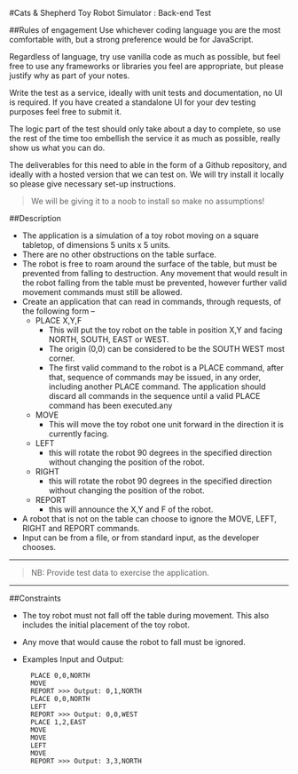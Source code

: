 #Cats & Shepherd Toy Robot Simulator : Back-end Test

##Rules of engagement
Use whichever coding language you are the most comfortable with, but a strong preference would be for JavaScript.

Regardless of language, try use vanilla code as much as possible, but feel free to use any frameworks or libraries you feel are appropriate, but please justify why as part of your notes.

Write the test as a service, ideally with unit tests and documentation, no UI is required. If you have created a standalone UI for your dev testing purposes feel free to submit it.

The logic part of the test should only take about a day to complete, so use the rest of the time too embellish the service it as much as possible, really show us what you can do.

The deliverables for this need to able in the form of a Github repository, and ideally with a hosted version that we can test on. We will try install it locally so please give necessary set-up instructions.

> We will be giving it to a noob to install so make no assumptions!

##Description
* The application is a simulation of a toy robot moving on a square tabletop, of dimensions 5 units x 5 units.
* There are no other obstructions on the table surface.
* The robot is free to roam around the surface of the table, but must be prevented from falling to destruction. Any movement that would result in the robot falling from the table must be prevented, however further valid
movement commands must still be allowed.
* Create an application that can read in commands, through requests, of the following form –
    * PLACE X,Y,F
        * This will put the toy robot on the table in position X,Y and facing NORTH, SOUTH, EAST or WEST.
        * The origin (0,0) can be considered to be the SOUTH WEST most corner.
        * The first valid command to the robot is a PLACE command, after that, sequence of commands may be issued, in any order, including another PLACE command. The application should discard all commands in the sequence until a valid PLACE command has been executed.any
    * MOVE
        * This will move the toy robot one unit forward in the direction it is currently facing.
    * LEFT
        * this will rotate the robot 90 degrees in the specified direction without changing the position of the robot.
    * RIGHT
        * this will rotate the robot 90 degrees in the specified direction without changing the position of the robot.
    * REPORT
        * this will announce the X,Y and F of the robot.
* A robot that is not on the table can choose to ignore the MOVE, LEFT, RIGHT and REPORT commands.
* Input can be from a file, or from standard input, as the developer chooses.

___
> NB: Provide test data to exercise the application.
___
##Constraints
* The toy robot must not fall off the table during movement. This also includes the initial placement of the toy robot.
* Any move that would cause the robot to fall must be ignored.
* Examples Input and Output:

        PLACE 0,0,NORTH
        MOVE
        REPORT >>> Output: 0,1,NORTH
        PLACE 0,0,NORTH
        LEFT
        REPORT >>> Output: 0,0,WEST
        PLACE 1,2,EAST
        MOVE
        MOVE
        LEFT
        MOVE
        REPORT >>> Output: 3,3,NORTH